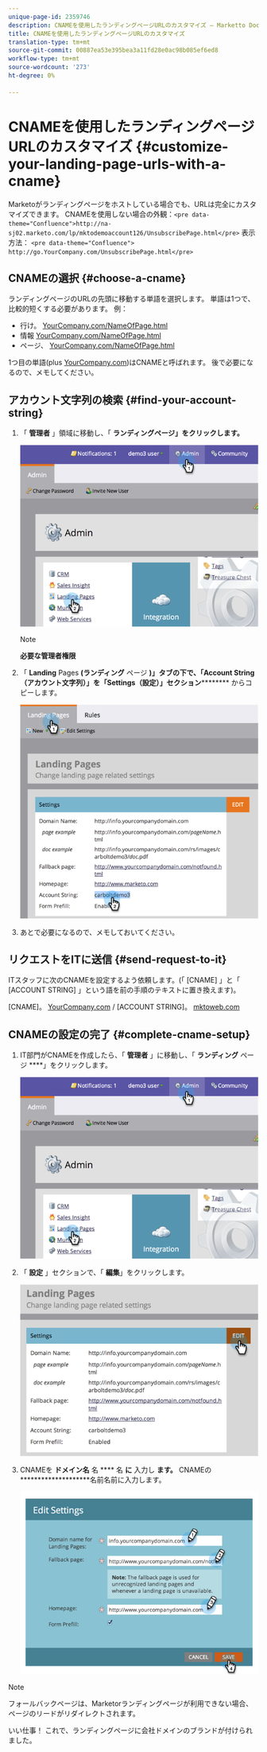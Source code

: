 ```yaml
---
unique-page-id: 2359746
description: CNAMEを使用したランディングページURLのカスタマイズ — Marketto Docs — 製品ドキュメント
title: CNAMEを使用したランディングページURLのカスタマイズ
translation-type: tm+mt
source-git-commit: 00887ea53e395bea3a11fd28e0ac98b085ef6ed8
workflow-type: tm+mt
source-wordcount: '273'
ht-degree: 0%

---
```



# CNAMEを使用したランディングページURLのカスタマイズ {#customize-your-landing-page-urls-with-a-cname}

Marketoがランディングページをホストしている場合でも、URLは完全にカスタマイズできます。 CNAMEを使用しない場合の外観：`<pre data-theme="Confluence">http://na-sj02.marketo.com/lp/mktodemoaccount126/UnsubscribePage.html</pre>` 表示方法：
`<pre data-theme="Confluence"> http://go.YourCompany.com/UnsubscribePage.html</pre>`

## CNAMEの選択 {#choose-a-cname}

ランディングページのURLの先頭に移動する単語を選択します。 単語は1つで、比較的短くする必要があります。 例：

* 行け。 [YourCompany.com/NameOfPage.html](http://YourCompany.com/NameOfPage.html)
* 情報 [YourCompany.com/NameOfPage.html](http://YourCompany.com/NameOfPage.html)
* ページ、 [YourCompany.com/NameOfPage.html](http://YourCompany.com/NameOfPage.html)

1つ目の単語(plus [YourCompany.com](http://YourCompany.com))はCNAMEと呼ばれます。 後で必要になるので、メモしてください。

## アカウント文字列の検索 {#find-your-account-string}

1. 「 **管理者** 」領域に移動し、「 **ランディングページ」をクリックします。**

   ![](assets/image2014-9-18-16-3a2-3a45.png)

   >[!NOTE]
   >
   >**必要な管理者権限**

1. 「 **Landing** Pages **(ランディング** ページ **)」タブの下で、「Account String（アカウント文字列）」を「Settings（設定）」セクション********** からコピーします。

   ![](assets/image2014-9-18-16-3a44-3a12.png)

1. あとで必要になるので、メモしておいてください。

## リクエストをITに送信 {#send-request-to-it}

ITスタッフに次のCNAMEを設定するよう依頼します。(「 [CNAME] 」と「 [ACCOUNT STRING] 」という語を前の手順のテキストに置き換えます)。

[CNAME]。 [YourCompany.com](http://yourcompany.com/) / [ACCOUNT STRING]。 [mktoweb.com](http://mktoweb.com/)

## CNAMEの設定の完了 {#complete-cname-setup}

1. IT部門がCNAMEを作成したら、「 **管理者** 」に移動し、「 **ランディング** ページ ****」をクリックします。

   ![](assets/image2014-9-18-17-3a15-3a11.png)

1. 「 **設定** 」セクションで、「 **編集**」をクリックします。

   ![](assets/image2014-9-18-17-3a15-3a18.png)

1. CNAMEを **ドメイン名** 名 **** 名 **に** 入力し **ます。** CNAMEの ********************&#x200B;名前名前に入力します。

   ![](assets/image2014-9-18-17-3a15-3a25.png)

>[!NOTE]
>
>フォールバックページは、Marketorランディングページが利用できない場合、ページのリードがリダイレクトされます。

いい仕事！ これで、ランディングページに会社ドメインのブランドが付けられました。